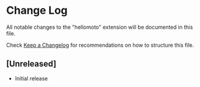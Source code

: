 # Change Log

All notable changes to the "hellomoto" extension will be documented in this file.

Check [Keep a Changelog](http://keepachangelog.com/) for recommendations on how to structure this file.

## [Unreleased]

- Initial release
